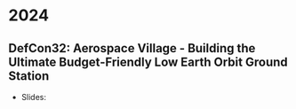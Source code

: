 # 2024

## DefCon32: Aerospace Village - Building the Ultimate Budget-Friendly Low Earth Orbit Ground Station
- Slides:  

